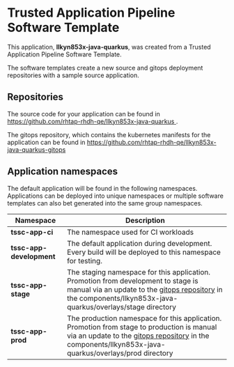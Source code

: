 # Trusted Application Pipeline Software Template

This application, **llkyn853x-java-quarkus**, was created from a Trusted Application Pipeline Software Template.

The software templates create a new source and gitops deployment repositories with a sample source application. 

## Repositories

The source code for your application can be found in [https://github.com/rhtap-rhdh-qe/llkyn853x-java-quarkus ](https://github.com/rhtap-rhdh-qe/llkyn853x-java-quarkus ).
 
The gitops repository, which contains the kubernetes manifests for the application can be found in 
[https://github.com/rhtap-rhdh-qe/llkyn853x-java-quarkus-gitops ](https://github.com/rhtap-rhdh-qe/llkyn853x-java-quarkus-gitops ) 

## Application namespaces 

The default application will be found in the following namespaces. Applications can be deployed into unique namespaces or multiple software templates can also bet generated into the same group namespaces.  

|  Namespace   |  Description   |  
| -------- | -------- |
| **tssc-app-ci** | The namespace used for CI workloads |
| **tssc-app-development** | The default application during development. Every build will be deployed to this namespace for testing. |
| **tssc-app-stage** | The staging namespace for this application. Promotion from development to stage is manual via an update to the [gitops repository](https://github.com/rhtap-rhdh-qe/llkyn853x-java-quarkus-gitops ) in the components/llkyn853x-java-quarkus/overlays/stage directory |
| **tssc-app-prod** | The production namespace for this application. Promotion from stage to production is manual via an update to the [gitops repository](https://github.com/rhtap-rhdh-qe/llkyn853x-java-quarkus-gitops ) in the components/llkyn853x-java-quarkus/overlays/prod directory |